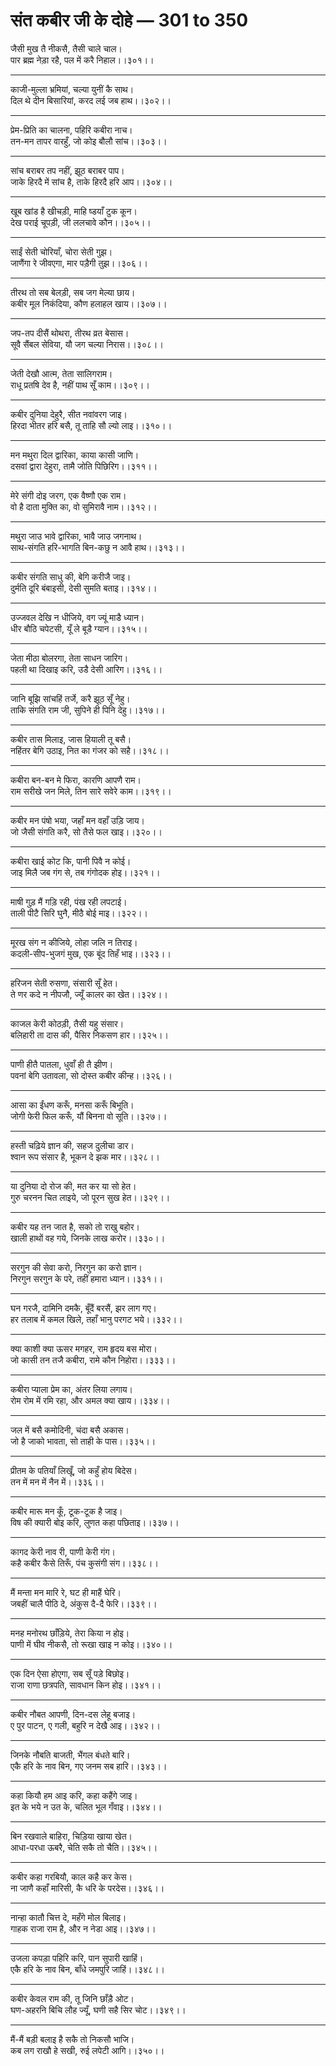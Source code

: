 # संत कबीर जी के दोहे — 301 to 350

जैसी मुख तै नीकसै, तैसी चाले चाल।\
पार ब्रह्म नेड़ा रहै, पल में करै निहाल।।३०१।।

---

काजी-मुल्ला भ्रमियां, चल्या युनीं कै साथ।\
दिल थे दीन बिसारियां, करद लई जब हाथ।।३०२।।

---

प्रेम-प्रिति का चालना, पहिरि कबीरा नाच।\
तन-मन तापर वारहुँ, जो कोइ बौलौ सांच।।३०३।।

---

सांच बराबर तप नहीं, झूठ बराबर पाप।\
जाके हिरदै में सांच है, ताके हिरदै हरि आप।।३०४।।

---

खूब खांड है खीचड़ी, माहि ष्डयाँ टुक कून।\
देख पराई चूपड़ी, जी ललचावे कौन।।३०५।।

---

साईं सेती चोरियाँ, चोरा सेती गुझ।\
जाणैंगा रे जीवएगा, मार पड़ैगी तुझ।।३०६।।

---

तीरथ तो सब बेलड़ी, सब जग मेल्या छाय।\
कबीर मूल निकंदिया, कौण हलाहल खाय।।३०७।।

---

जप-तप दीसैं थोथरा, तीरथ व्रत बेसास।\
सूवै सैंबल सेविया, यौ जग चल्या निरास।।३०८।।

---

जेती देखौ आत्म, तेता सालिगराम।\
राधू प्रतषि देव है, नहीं पाथ सूँ काम।।३०९।।

---

कबीर दुनिया देहुरै, सीत नवांवरग जाइ।\
हिरदा भीतर हरि बसै, तू ताहि सौ ल्यो लाइ।।३१०।।

---

मन मथुरा दिल द्वारिका, काया कासी जाणि।\
दसवां द्वारा देहुरा, तामै जोति पिछिरिग।।३११।।

---

मेरे संगी दोइ जरग, एक वैष्णौ एक राम।\
वो है दाता मुक्ति का, वो सुमिरावै नाम।।३१२।।

---

मथुरा जाउ भावे द्वारिका, भावै जाउ जगनाथ।\
साथ-संगति हरि-भागति बिन-कछु न आवै हाथ।।३१३।।

---

कबीर संगति साधु की, बेगि करीजै जाइ।\
दुर्मति दूरि बंबाइसी, देसी सुमति बताइ।।३१४।।

---

उज्जवल देखि न धीजिये, वग ज्यूं माडै ध्यान।\
धीर बौठि चपेटसी, यूँ ले बूडै ग्यान।।३१५।।

---

जेता मीठा बोलरगा, तेता साधन जारिग।\
पहली था दिखाइ करि, उडै देसी आरिग।।३१६।।

---

जानि बूझि सांचहिं तर्जे, करै झूठ सूँ नेहु।\
ताकि संगति राम जी, सुपिने ही पिनि देहु।।३१७।।

---

कबीर तास मिलाइ, जास हियाली तू बसै।\
नहिंतर बेगि उठाइ, नित का गंजर को सहै।।३१८।।

---

कबीरा बन-बन मे फिरा, कारणि आपणै राम।\
राम सरीखे जन मिले, तिन सारे सवेरे काम।।३१९।।

---

कबीर मन पंषो भया, जहाँ मन वहाँ उड़ि जाय।\
जो जैसी संगति करै, सो तैसे फल खाइ।।३२०।।

---

कबीरा खाई कोट कि, पानी पिवै न कोई।\
जाइ मिलै जब गंग से, तब गंगोदक होइ।।३२१।।

---

माषी गुड़ मैं गड़ि रही, पंख रही लपटाई।\
ताली पीटै सिरि घुनै, मीठै बोई माइ।।३२२।।

---

मूरख संग न कीजिये, लोहा जलि न तिराइ।\
कदली-सीप-भुजगं मुख, एक बूंद तिहँ भाइ।।३२३।।

---

हरिजन सेती रुसणा, संसारी सूँ हेत।\
ते णर कदे न नीपजौ, ज्यूँ कालर का खेत।।३२४।।

---

काजल केरी कोठड़ी, तैसी यहु संसार।\
बलिहारी ता दास की, पैसिर निकसण हार।।३२५।।

---

पाणी हीतै पातला, धुवाँ ही तै झीण।\
पवनां बेगि उतावला, सो दोस्त कबीर कीन्ह।।३२६।।

---

आसा का ईंधण करूँ, मनसा करूँ बिभूति।\
जोगी फेरी फिल करूँ, यौं बिनना वो सूति।।३२७।।

---

हस्ती चढ़िये ज्ञान की, सहज दुलीचा डार।\
श्वान रूप संसार है, भूकन दे झक मार।।३२८।।

---

या दुनिया दो रोज की, मत कर या सो हेत।\
गुरु चरनन चित लाइये, जो पूरन सुख हेत।।३२९।।

---

कबीर यह तन जात है, सको तो राखु बहोर।\
खाली हाथों वह गये, जिनके लाख करोर।।३३०।।

---

सरगुन की सेवा करो, निरगुन का करो ज्ञान।\
निरगुन सरगुन के परे, तहीं हमारा ध्यान।।३३१।।

---

घन गरजै, दामिनि दमकै, बूँदैं बरसैं, झर लाग गए।\
हर तलाब में कमल खिले, तहाँ भानु परगट भये।।३३२।।

---

क्या काशी क्या ऊसर मगहर, राम हृदय बस मोरा।\
जो कासी तन तजै कबीरा, रामे कौन निहोरा।।३३३।।

---

कबीरा प्याला प्रेम का, अंतर लिया लगाय।\
रोम रोम में रमि रहा, और अमल क्या खाय।।३३४।।

---

जल में बसै कमोदिनी, चंदा बसै अकास।\
जो है जाको भावता, सो ताही के पास।।३३५।।

---

प्रीतम के पतियाँ लिखूँ, जो कहुँ होय बिदेस।\
तन में मन में नैन में।।३३६।।

---

कबीर मारू मन कूँ, टूक-टूक है जाइ।\
विष की क्यारी बोइ करि, लुणत कहा पछिताइ।।३३७।।

---

कागद केरी नाव री, पाणी केरी गंग।\
कहै कबीर कैसे तिरूँ, पंच कुसंगी संग।।३३८।।

---

मैं मन्ता मन मारि रे, घट ही माहैं घेरि।\
जबहीं चालै पीठि दे, अंकुस दै-दै फेरि।।३३९।।

---

मनह मनोरथ छाँड़िये, तेरा किया न होइ।\
पाणी में घीव नीकसै, तो रूखा खाइ न कोइ।।३४०।।

---

एक दिन ऐसा होएगा, सब सूँ पड़े बिछोइ।\
राजा राणा छत्रपति, सावधान किन होइ।।३४१।।

---

कबीर नौबत आपणी, दिन-दस लेहू बजाइ।\
ए पुर पाटन, ए गली, बहुरि न देखै आइ।।३४२।।

---

जिनके नौबति बाजती, भैंगल बंधते बारि।\
एकै हरि के नाव बिन, गए जनम सब हारि।।३४३।।

---

कहा कियौ हम आइ करि, कहा कहैंगे जाइ।\
इत के भये न उत के, चलित भूल गँवाइ।।३४४।।

---

बिन रखवाले बाहिरा, चिड़िया खाया खेत।\
आधा-परधा ऊबरै, चेति सकै तो चैति।।३४५।।

---

कबीर कहा गरबियौ, काल कहै कर केस।\
ना जाणै कहाँ मारिसी, कै धरि के परदेस।।३४६।।

---

नान्हा कातौ चित्त दे, महँगे मोल बिलाइ।\
गाहक राजा राम है, और न नेडा आइ।।३४७।।

---

उजला कपड़ा पहिरि करि, पान सुपारी खाहिं।\
एकै हरि के नाव बिन, बाँधे जमपुरि जाहिं।।३४८।।

---

कबीर केवल राम की, तू जिनि छाँड़ै ओट।\
घण-अहरनि बिचि लौह ज्यूँ, घणी सहै सिर चोट।।३४९।।

---

मैं-मैं बड़ी बलाइ है सकै तो निकसौ भाजि।\
कब लग राखौ हे सखी, रुई लपेटी आगि।।३५०।।
